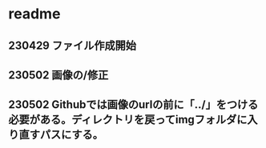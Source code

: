 # readme

## 230429 ファイル作成開始

## 230502 画像の/修正

## 230502 Githubでは画像のurlの前に「../」をつける必要がある。ディレクトリを戻ってimgフォルダに入り直すパスにする。
